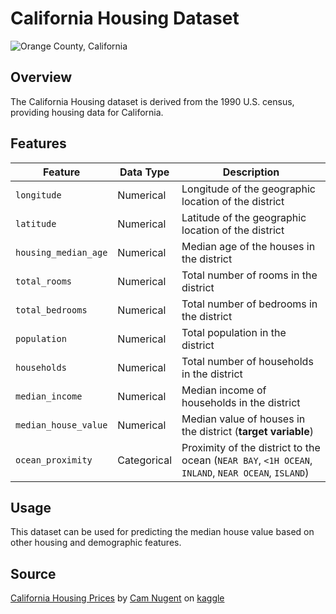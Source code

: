 # California Housing Dataset

![Orange County, California](https://media.gettyimages.com/id/1220593703/photo/homes-at-night-in-orange-county-california.jpg?s=2048x2048&w=gi&k=20&c=ZVluduy4QGLwhmkcan9hLpgIC_m2CvlhUxlmE4myOqA=)

## Overview
The California Housing dataset is derived from the 1990 U.S. census, providing housing data for California.

## Features
| Feature             | Data Type   | Description                                      |
|---------------------|-------------|--------------------------------------------------|
| `longitude` | Numerical | Longitude of the geographic location of the district |
| `latitude` | Numerical | Latitude of the geographic location of the district |
| `housing_median_age` | Numerical | Median age of the houses in the district |
| `total_rooms` | Numerical | Total number of rooms in the district |
| `total_bedrooms` | Numerical | Total number of bedrooms in the district |
| `population` | Numerical | Total population in the district |
| `households` | Numerical | Total number of households in the district |
| `median_income` | Numerical | Median income of households in the district |
| `median_house_value` | Numerical | Median value of houses in the district (**target variable**) |
| `ocean_proximity` | Categorical | Proximity of the district to the ocean (`NEAR BAY`, `<1H OCEAN`, `INLAND`, `NEAR OCEAN`, `ISLAND`) |

## Usage
This dataset can be used for predicting the median house value based on other housing and demographic features.

## Source
[California Housing Prices](https://www.kaggle.com/datasets/camnugent/california-housing-prices) by [Cam Nugent](https://www.kaggle.com/camnugent) on [kaggle](https://www.kaggle.com/)
